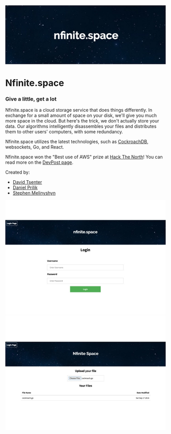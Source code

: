![Logo](screens/img2.jpg)
# Nfinite.space
### Give a little, get a lot

Nfinite.space is a cloud storage service that does things differently. In exchange for a small amount of space on your disk, we'll give you much more space in the cloud. But here's the trick, we don't actually store your data. Our algorithms intelligently disassembles your files and distributes them to other users' computers, with some redundancy. 

Nfinite.space utilizes the latest technologies, such as [CockroachDB](https://www.cockroachlabs.com/), websockets, Go, and React. 

Nfinite.space won the "Best use of AWS" prize at [Hack The North](https://hackthenorth.com)! You can read more on the [DevPost page](http://devpost.com/software/nfinite-space).

Created by:
- [David Tsenter](http://www.davidtsenter.com/)
- [Daniel Prilik](http://prilik.ca/)
- [Stephen Melinyshyn](https://melinysh.me/)

![Page One](screens/img3.jpg)
![Page Two](screens/img1.jpg)


